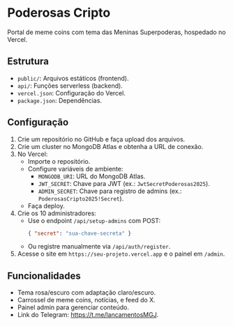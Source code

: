 # Poderosas Cripto

Portal de meme coins com tema das Meninas Superpoderas, hospedado no Vercel.

## Estrutura
- `public/`: Arquivos estáticos (frontend).
- `api/`: Funções serverless (backend).
- `vercel.json`: Configuração do Vercel.
- `package.json`: Dependências.

## Configuração
1. Crie um repositório no GitHub e faça upload dos arquivos.
2. Crie um cluster no MongoDB Atlas e obtenha a URL de conexão.
3. No Vercel:
   - Importe o repositório.
   - Configure variáveis de ambiente:
     - `MONGODB_URI`: URL do MongoDB Atlas.
     - `JWT_SECRET`: Chave para JWT (ex.: `JwtSecretPoderosas2025`).
     - `ADMIN_SECRET`: Chave para registro de admins (ex.: `PoderosasCripto2025!Secret`).
   - Faça deploy.
4. Crie os 10 administradores:
   - Use o endpoint `/api/setup-admins` com POST:
     ```json
     { "secret": "sua-chave-secreta" }
     ```
   - Ou registre manualmente via `/api/auth/register`.
5. Acesse o site em `https://seu-projeto.vercel.app` e o painel em `/admin`.

## Funcionalidades
- Tema rosa/escuro com adaptação claro/escuro.
- Carrossel de meme coins, notícias, e feed do X.
- Painel admin para gerenciar conteúdo.
- Link do Telegram: https://t.me/lancamentosMGJ.
